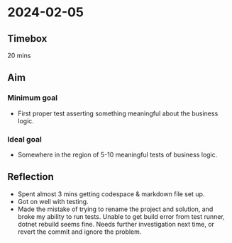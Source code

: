 # 2024-02-05

## Timebox

20 mins

## Aim

### Minimum goal

- First proper test asserting something meaningful about the business logic.

### Ideal goal

- Somewhere in the region of 5-10 meaningful tests of business logic.

## Reflection

- Spent almost 3 mins getting codespace & markdown file set up.
- Got on well with testing.
- Made the mistake of trying to rename the project and solution, and broke my ability to run tests. Unable to get build error from test runner, dotnet rebuild seems fine. Needs further investigation next time, or revert the commit and ignore the problem.
